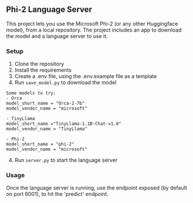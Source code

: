 ## Phi-2 Language Server
This project lets you use the Microsoft Phi-2 (or any other Huggingface model), from a local repository. The project includes an app to download the model and a language server to use it.

### Setup
1. Clone the repository
2. Install the requirements
3. Create a .env file, using the .env.example file as a template
4. Run `save_model.py` to download the model
```
Some models to try:
- Orca
model_short_name = "Orca-2-7b"
model_vendor_name = "microsoft"

- TinyLlama
model_short_name ="TinyLlama-1.1B-Chat-v1.0"
model_vendor_name = "TinyLlama"

- Phi-2
model_short_name = "phi-2"
model_vendor_name = "microsoft"
```
4. Run `server.py` to start the language server


### Usage
Once the language server is running, use the endpoint exposed (by default on port 6001), to hit the 'predict' endpoint.
